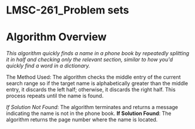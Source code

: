 # LMSC-261_Problem sets
# Algorithm Overview
*This algorithm quickly finds a name in a phone book by repeatedly splitting it in half and checking only the relevant section, similar to how you'd quickly find a word in a dictionary.*

The Method Used: The algorithm checks the middle entry of the current search range so if the target name is alphabetically greater than the middle entry, it discards the left half; otherwise, it discards the right half. This process repeats until the name is found.

*If Solution Not Found*: The algorithm terminates and returns a message indicating the name is not in the phone book.
**If Solution Found**: The algorithm returns the page number where the name is located. 
